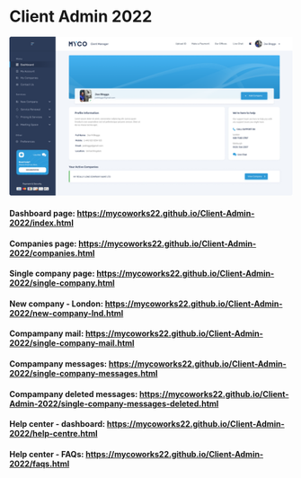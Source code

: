 # Client Admin 2022


![](designs/dashboard.png)


#### Dashboard page: https://mycoworks22.github.io/Client-Admin-2022/index.html
#### Companies page: https://mycoworks22.github.io/Client-Admin-2022/companies.html
#### Single company page: https://mycoworks22.github.io/Client-Admin-2022/single-company.html
#### New company - London: https://mycoworks22.github.io/Client-Admin-2022/new-company-lnd.html
#### Compampany mail: https://mycoworks22.github.io/Client-Admin-2022/single-company-mail.html
#### Compampany messages: https://mycoworks22.github.io/Client-Admin-2022/single-company-messages.html
#### Compampany deleted messages: https://mycoworks22.github.io/Client-Admin-2022/single-company-messages-deleted.html
#### Help center - dashboard: https://mycoworks22.github.io/Client-Admin-2022/help-centre.html
#### Help center - FAQs: https://mycoworks22.github.io/Client-Admin-2022/faqs.html